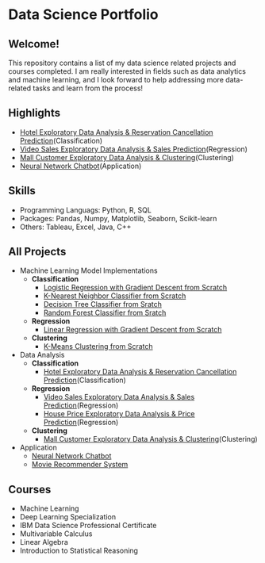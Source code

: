 # Data Science Portfolio

## Welcome!

This repository contains a list of my data science related projects and courses completed. I am really interested in fields such as data analytics and machine learning, and I look forward to help addressing more data-related tasks and learn from the process!

## Highlights
  - [Hotel Exploratory Data Analysis & Reservation Cancellation Prediction](https://github.com/RandomY-2/Hotel_Reservation_Prediction)(Classification)
  - [Video Sales Exploratory Data Analysis & Sales Prediction](https://github.com/RandomY-2/Video_Game_Regressional_Analysis)(Regression)
  - [Mall Customer Exploratory Data Analysis & Clustering](https://github.com/RandomY-2/Mall_Customer_Segmentation)(Clustering)
  - [Neural Network Chatbot](https://github.com/RandomY-2/Neural_Net_Chatbot)(Application)

## Skills

 - Programming Languags: Python, R, SQL
 - Packages: Pandas, Numpy, Matplotlib, Seaborn, Scikit-learn
 - Others: Tableau, Excel, Java, C++

## All Projects

- Machine Learning Model Implementations
  - **Classification**
    - [Logistic Regression with Gradient Descent from Scratch](https://github.com/RandomY-2/ML_Models_From_Scratch/tree/main/Logistic_Regression)
    - [K-Nearest Neighbor Classifier from Scratch](https://github.com/RandomY-2/ML_Models_From_Scratch/tree/main/K-Nearest-Neighbor)
    - [Decision Tree Classifier from Sratch](https://github.com/RandomY-2/ML_Models_From_Scratch/tree/main/Decision_Tree)
    - [Random Forest Classifier from Sratch](https://github.com/RandomY-2/ML_Models_From_Scratch/tree/main/Random_Forest)
  - **Regression**
    - [Linear Regression with Gradient Descent from Scratch](https://github.com/RandomY-2/ML_Models_From_Scratch/tree/main/Simple_Linear_Regression)
  - **Clustering**
    - [K-Means Clustering from Scratch](https://github.com/RandomY-2/ML_Models_From_Scratch/tree/main/K-Means)
- Data Analysis 
  - **Classification**
    - [Hotel Exploratory Data Analysis & Reservation Cancellation Prediction](https://github.com/RandomY-2/Hotel_Reservation_Prediction)(Classification)
  - **Regression**
    - [Video Sales Exploratory Data Analysis & Sales Prediction](https://github.com/RandomY-2/Video_Game_Regressional_Analysis)(Regression)
    - [House Price Exploratory Data Analysis & Price Prediction](https://github.com/RandomY-2/House_Price_Prediction)(Regression)
  - **Clustering**
    - [Mall Customer Exploratory Data Analysis & Clustering](https://github.com/RandomY-2/Mall_Customer_Segmentation)(Clustering)
- Application
  - [Neural Network Chatbot](https://github.com/RandomY-2/Neural_Net_Chatbot)
  - [Movie Recommender System](https://github.com/RandomY-2/Movie_Recommender_Engine)

## Courses 

- Machine Learning
- Deep Learning Specialization
- IBM Data Science Professional Certificate
- Multivariable Calculus
- Linear Algebra
- Introduction to Statistical Reasoning
